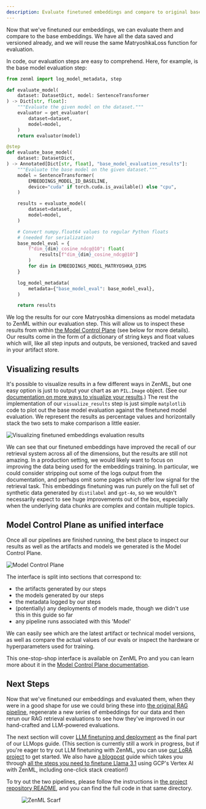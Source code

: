 ```yaml
---
description: Evaluate finetuned embeddings and compare to original base embeddings.
---
```


Now that we've finetuned our embeddings, we can evaluate them and compare to the
base embeddings. We have all the data saved and versioned already, and we will
reuse the same MatryoshkaLoss function for evaluation.

In code, our evaluation steps are easy to comprehend. Here, for example, is the
base model evaluation step:

```python
from zenml import log_model_metadata, step

def evaluate_model(
    dataset: DatasetDict, model: SentenceTransformer
) -> Dict[str, float]:
    """Evaluate the given model on the dataset."""
    evaluator = get_evaluator(
        dataset=dataset,
        model=model,
    )
    return evaluator(model)

@step
def evaluate_base_model(
    dataset: DatasetDict,
) -> Annotated[Dict[str, float], "base_model_evaluation_results"]:
    """Evaluate the base model on the given dataset."""
    model = SentenceTransformer(
        EMBEDDINGS_MODEL_ID_BASELINE,
        device="cuda" if torch.cuda.is_available() else "cpu",
    )

    results = evaluate_model(
        dataset=dataset,
        model=model,
    )

    # Convert numpy.float64 values to regular Python floats
    # (needed for serialization)
    base_model_eval = {
        f"dim_{dim}_cosine_ndcg@10": float(
            results[f"dim_{dim}_cosine_ndcg@10"]
        )
        for dim in EMBEDDINGS_MODEL_MATRYOSHKA_DIMS
    }

    log_model_metadata(
        metadata={"base_model_eval": base_model_eval},
    )

    return results
```

We log the results for our core Matryoshka dimensions as model metadata to ZenML
within our evaluation step. This will allow us to inspect these results from
within [the Model Control Plane](../../../how-to/use-the-model-control-plane/README.md) (see
below for more details). Our results come in the form of a dictionary of string
keys and float values which will, like all step inputs and outputs, be
versioned, tracked and saved in your artifact store.

## Visualizing results

It's possible to visualize results in a few different ways in ZenML, but one
easy option is just to output your chart as an `PIL.Image` object. (See our
[documentation on more ways to visualize your
results](../../../how-to/visualize-artifacts/README.md).) The rest the
implementation of our `visualize_results` step is just simple `matplotlib` code
to plot out the base model evaluation against the finetuned model evaluation. We
represent the results as percentage values and horizontally stack the two sets
to make comparison a little easier.

![Visualizing finetuned embeddings evaluation
results](../../../.gitbook/assets/finetuning-embeddings-visualization.png)

We can see that our finetuned embeddings have improved the recall of our
retrieval system across all of the dimensions, but the results are still not
amazing. In a production setting, we would likely want to focus on improving the
data being used for the embeddings training. In particular, we could consider
stripping out some of the logs output from the documentation, and perhaps omit
some pages which offer low signal for the retrieval task. This embeddings
finetuning was run purely on the full set of synthetic data generated by
`distilabel` and `gpt-4o`, so we wouldn't necessarily expect to see huge
improvements out of the box, especially when the underlying data chunks are
complex and contain multiple topics.

## Model Control Plane as unified interface

Once all our pipelines are finished running, the best place to inspect our
results as well as the artifacts and models we generated is the Model Control
Plane.

![Model Control Plane](../../../.gitbook/assets/mcp-embeddings.gif)

The interface is split into sections that correspond to:

- the artifacts generated by our steps
- the models generated by our steps
- the metadata logged by our steps
- (potentially) any deployments of models made, though we didn't use this in
  this guide so far
- any pipeline runs associated with this 'Model'

We can easily see which are the latest artifact or technical model versions, as
well as compare the actual values of our evals or inspect the hardware or
hyperparameters used for training.

This one-stop-shop interface is available on ZenML Pro and you can learn more
about it in the [Model Control Plane documentation](../../../how-to/use-the-model-control-plane/README.md).

## Next Steps

Now that we've finetuned our embeddings and evaluated them, when they were in a
good shape for use we could bring these into [the original RAG pipeline](../rag-with-zenml/basic-rag-inference-pipeline.md),
regenerate a new series of embeddings for our data and then rerun our RAG
retrieval evaluations to see how they've improved in our hand-crafted and
LLM-powered evaluations.

The next section will cover [LLM finetuning and deployment](../finetuning-llms/finetuning-llms.md) as the
final part of our LLMops guide. (This section is currently still a work in
progress, but if you're eager to try out LLM finetuning with ZenML, you can use
[our LoRA
project](https://github.com/zenml-io/zenml-projects/blob/main/llm-lora-finetuning/README.md)
to get started. We also have [a
blogpost](https://www.zenml.io/blog/how-to-finetune-llama-3-1-with-zenml) guide which
takes you through
[all the steps you need to finetune Llama 3.1](https://www.zenml.io/blog/how-to-finetune-llama-3-1-with-zenml) using GCP's Vertex AI with ZenML,
including one-click stack creation!)

To try out the two pipelines, please follow the instructions in [the project
repository README](https://github.com/zenml-io/zenml-projects/blob/main/llm-complete-guide/README.md),
and you can find the full code in that same directory.

<!-- For scarf -->
<figure><img alt="ZenML Scarf" referrerpolicy="no-referrer-when-downgrade" src="https://static.scarf.sh/a.png?x-pxid=f0b4f458-0a54-4fcd-aa95-d5ee424815bc" /></figure>


